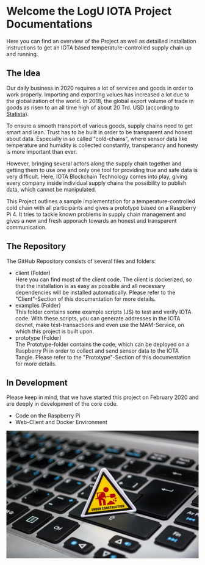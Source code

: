 [UC]: img/under-construction.jpg

# Welcome the LogU IOTA Project Documentations

Here you can find an overview of the Project as well as detailled installation instructions to get an IOTA based temperature-controlled supply chain up and running.

## The Idea

Our daily business in 2020 requires a lot of services and goods in order to work properly. Importing and exporting volues has increased a lot due to the globalization of the world. In 2018, the global export volume of trade in goods as risen to an all time high of about 20 Trd. USD (according to [Statista](https://www.statista.com/statistics/264682/worldwide-export-volume-in-the-trade-since-1950/)).

To ensure a smooth transport of various goods, supply chains need to get smart and lean. Trust has to be built in order to be transparent and honest about data. Especially in so called "cold-chains", where sensor data like temperature and humidity is collected constantly, transperancy and honesty is more important than ever.

However, bringing several actors along the supply chain together and getting them to use one and only one tool for providing true and safe data is very difficult. Here, IOTA Blockchain Technology comes into play, giving every company inside individual supply chains the possibility to publish data, which cannot be manipulated.

This Project outlines a sample implementation for a temperature-controlled cold chain with all participants and gives a prototype based on a Raspberry Pi 4. It tries to tackle known problems in supply chain management and gives a new and fresh apporach towards an honest and transparent communication.

## The Repository

The GitHub Repository consists of several files and folders:

* client (Folder)</br>
Here you can find most of the client code. The client is dockerized, so that the installation is as easy as possible and all necessary dependencies will be installed automatically. Please refer to the "Client"-Section of this documentation for more details.
* examples (Folder)</br>
This folder contains some example scripts (JS) to test and verify IOTA code. With these scripts, you can generate addresses in the IOTA devnet, make test-transactions and even use the MAM-Service, on which this project is built upon.
* prototype (Folder)</br>
The Prototype-folder contains the code, which can be deployed on a Raspberry Pi in order to collect and send sensor data to the IOTA Tangle. Please refer to the "Prototype"-Section of this documentation for more details.

## In Development

Please keep in mind, that we have started this project on February 2020 and are deeply in development of the core code.

* Code on the Raspberry Pi
* Web-Client and Docker Environment

![UC]